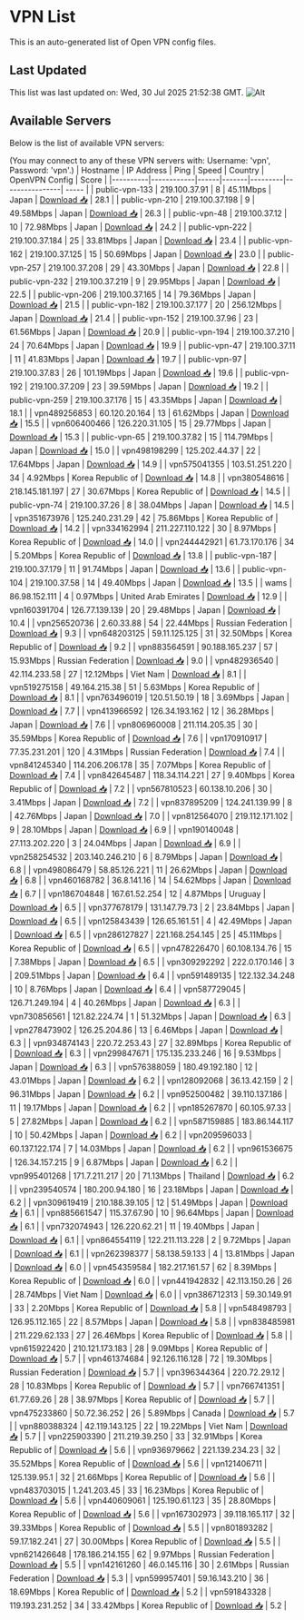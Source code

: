 # VPN List

This is an auto-generated list of Open VPN config files.

## Last Updated

This list was last updated on: Wed, 30 Jul 2025 21:52:38 GMT.
![Alt](https://repobeats.axiom.co/api/embed/186b98318ef1479477931607c1ad7d823f12451f.svg "Repobeats analytics image")

## Available Servers

Below is the list of available VPN servers:

(You may connect to any of these VPN servers with: Username: 'vpn', Password: 'vpn'.)
| Hostname | IP Address | Ping | Speed | Country | OpenVPN Config | Score |
|----------|------------|------|-------|---------|----------------| ----- |
| public-vpn-133 | 219.100.37.91 | 8 | 45.11Mbps | Japan | [Download 📥](./configs/server_0_JP.ovpn) | 28.1 |
| public-vpn-210 | 219.100.37.198 | 9 | 49.58Mbps | Japan | [Download 📥](./configs/server_1_JP.ovpn) | 26.3 |
| public-vpn-48 | 219.100.37.12 | 10 | 72.98Mbps | Japan | [Download 📥](./configs/server_2_JP.ovpn) | 24.2 |
| public-vpn-222 | 219.100.37.184 | 25 | 33.81Mbps | Japan | [Download 📥](./configs/server_3_JP.ovpn) | 23.4 |
| public-vpn-162 | 219.100.37.125 | 15 | 50.69Mbps | Japan | [Download 📥](./configs/server_4_JP.ovpn) | 23.0 |
| public-vpn-257 | 219.100.37.208 | 29 | 43.30Mbps | Japan | [Download 📥](./configs/server_5_JP.ovpn) | 22.8 |
| public-vpn-232 | 219.100.37.219 | 9 | 29.95Mbps | Japan | [Download 📥](./configs/server_6_JP.ovpn) | 22.5 |
| public-vpn-206 | 219.100.37.165 | 14 | 79.36Mbps | Japan | [Download 📥](./configs/server_7_JP.ovpn) | 21.5 |
| public-vpn-182 | 219.100.37.177 | 20 | 256.12Mbps | Japan | [Download 📥](./configs/server_8_JP.ovpn) | 21.4 |
| public-vpn-152 | 219.100.37.96 | 23 | 61.56Mbps | Japan | [Download 📥](./configs/server_9_JP.ovpn) | 20.9 |
| public-vpn-194 | 219.100.37.210 | 24 | 70.64Mbps | Japan | [Download 📥](./configs/server_10_JP.ovpn) | 19.9 |
| public-vpn-47 | 219.100.37.11 | 11 | 41.83Mbps | Japan | [Download 📥](./configs/server_11_JP.ovpn) | 19.7 |
| public-vpn-97 | 219.100.37.83 | 26 | 101.19Mbps | Japan | [Download 📥](./configs/server_12_JP.ovpn) | 19.6 |
| public-vpn-192 | 219.100.37.209 | 23 | 39.59Mbps | Japan | [Download 📥](./configs/server_13_JP.ovpn) | 19.2 |
| public-vpn-259 | 219.100.37.176 | 15 | 43.35Mbps | Japan | [Download 📥](./configs/server_14_JP.ovpn) | 18.1 |
| vpn489256853 | 60.120.20.164 | 13 | 61.62Mbps | Japan | [Download 📥](./configs/server_15_JP.ovpn) | 15.5 |
| vpn606400466 | 126.220.31.105 | 15 | 29.77Mbps | Japan | [Download 📥](./configs/server_16_JP.ovpn) | 15.3 |
| public-vpn-65 | 219.100.37.82 | 15 | 114.79Mbps | Japan | [Download 📥](./configs/server_17_JP.ovpn) | 15.0 |
| vpn498198299 | 125.202.44.37 | 22 | 17.64Mbps | Japan | [Download 📥](./configs/server_18_JP.ovpn) | 14.9 |
| vpn575041355 | 103.51.251.220 | 34 | 4.92Mbps | Korea Republic of | [Download 📥](./configs/server_19_KR.ovpn) | 14.8 |
| vpn380548616 | 218.145.181.197 | 27 | 30.67Mbps | Korea Republic of | [Download 📥](./configs/server_20_KR.ovpn) | 14.5 |
| public-vpn-74 | 219.100.37.26 | 8 | 38.04Mbps | Japan | [Download 📥](./configs/server_21_JP.ovpn) | 14.5 |
| vpn351673976 | 125.240.231.29 | 42 | 75.86Mbps | Korea Republic of | [Download 📥](./configs/server_22_KR.ovpn) | 14.2 |
| vpn334162994 | 211.227.110.122 | 30 | 8.97Mbps | Korea Republic of | [Download 📥](./configs/server_23_KR.ovpn) | 14.0 |
| vpn244442921 | 61.73.170.176 | 34 | 5.20Mbps | Korea Republic of | [Download 📥](./configs/server_24_KR.ovpn) | 13.8 |
| public-vpn-187 | 219.100.37.179 | 11 | 91.74Mbps | Japan | [Download 📥](./configs/server_25_JP.ovpn) | 13.6 |
| public-vpn-104 | 219.100.37.58 | 14 | 49.40Mbps | Japan | [Download 📥](./configs/server_26_JP.ovpn) | 13.5 |
| wams | 86.98.152.111 | 4 | 0.97Mbps | United Arab Emirates | [Download 📥](./configs/server_27_AE.ovpn) | 12.9 |
| vpn160391704 | 126.77.139.139 | 20 | 29.48Mbps | Japan | [Download 📥](./configs/server_28_JP.ovpn) | 10.4 |
| vpn256520736 | 2.60.33.88 | 54 | 22.44Mbps | Russian Federation | [Download 📥](./configs/server_29_RU.ovpn) | 9.3 |
| vpn648203125 | 59.11.125.125 | 31 | 32.50Mbps | Korea Republic of | [Download 📥](./configs/server_30_KR.ovpn) | 9.2 |
| vpn883564591 | 90.188.165.237 | 57 | 15.93Mbps | Russian Federation | [Download 📥](./configs/server_31_RU.ovpn) | 9.0 |
| vpn482936540 | 42.114.233.58 | 27 | 12.12Mbps | Viet Nam | [Download 📥](./configs/server_32_VN.ovpn) | 8.1 |
| vpn519275158 | 49.164.215.38 | 51 | 5.63Mbps | Korea Republic of | [Download 📥](./configs/server_33_KR.ovpn) | 8.1 |
| vpn763496019 | 120.51.50.19 | 18 | 3.69Mbps | Japan | [Download 📥](./configs/server_34_JP.ovpn) | 7.7 |
| vpn413966592 | 126.34.193.162 | 12 | 36.28Mbps | Japan | [Download 📥](./configs/server_35_JP.ovpn) | 7.6 |
| vpn806960008 | 211.114.205.35 | 30 | 35.59Mbps | Korea Republic of | [Download 📥](./configs/server_36_KR.ovpn) | 7.6 |
| vpn170910917 | 77.35.231.201 | 120 | 4.31Mbps | Russian Federation | [Download 📥](./configs/server_37_RU.ovpn) | 7.4 |
| vpn841245340 | 114.206.206.178 | 35 | 7.07Mbps | Korea Republic of | [Download 📥](./configs/server_38_KR.ovpn) | 7.4 |
| vpn842645487 | 118.34.114.221 | 27 | 9.40Mbps | Korea Republic of | [Download 📥](./configs/server_39_KR.ovpn) | 7.2 |
| vpn567810523 | 60.138.10.206 | 30 | 3.41Mbps | Japan | [Download 📥](./configs/server_40_JP.ovpn) | 7.2 |
| vpn837895209 | 124.241.139.99 | 8 | 42.76Mbps | Japan | [Download 📥](./configs/server_41_JP.ovpn) | 7.0 |
| vpn812564070 | 219.112.171.102 | 9 | 28.10Mbps | Japan | [Download 📥](./configs/server_42_JP.ovpn) | 6.9 |
| vpn190140048 | 27.113.202.220 | 3 | 24.04Mbps | Japan | [Download 📥](./configs/server_43_JP.ovpn) | 6.9 |
| vpn258254532 | 203.140.246.210 | 6 | 8.79Mbps | Japan | [Download 📥](./configs/server_44_JP.ovpn) | 6.8 |
| vpn498086479 | 58.85.126.221 | 11 | 26.62Mbps | Japan | [Download 📥](./configs/server_45_JP.ovpn) | 6.8 |
| vpn460168782 | 36.8.141.16 | 14 | 54.62Mbps | Japan | [Download 📥](./configs/server_46_JP.ovpn) | 6.7 |
| vpn186704848 | 167.61.52.254 | 12 | 4.87Mbps | Uruguay | [Download 📥](./configs/server_47_UY.ovpn) | 6.5 |
| vpn377678179 | 131.147.79.73 | 2 | 23.84Mbps | Japan | [Download 📥](./configs/server_48_JP.ovpn) | 6.5 |
| vpn125843439 | 126.65.161.51 | 4 | 42.49Mbps | Japan | [Download 📥](./configs/server_49_JP.ovpn) | 6.5 |
| vpn286127827 | 221.168.254.145 | 25 | 45.11Mbps | Korea Republic of | [Download 📥](./configs/server_50_KR.ovpn) | 6.5 |
| vpn478226470 | 60.108.134.76 | 15 | 7.38Mbps | Japan | [Download 📥](./configs/server_51_JP.ovpn) | 6.5 |
| vpn309292292 | 222.0.170.146 | 3 | 209.51Mbps | Japan | [Download 📥](./configs/server_52_JP.ovpn) | 6.4 |
| vpn591489135 | 122.132.34.248 | 10 | 8.76Mbps | Japan | [Download 📥](./configs/server_53_JP.ovpn) | 6.4 |
| vpn587729045 | 126.71.249.194 | 4 | 40.26Mbps | Japan | [Download 📥](./configs/server_54_JP.ovpn) | 6.3 |
| vpn730856561 | 121.82.224.74 | 1 | 51.32Mbps | Japan | [Download 📥](./configs/server_55_JP.ovpn) | 6.3 |
| vpn278473902 | 126.25.204.86 | 13 | 6.46Mbps | Japan | [Download 📥](./configs/server_56_JP.ovpn) | 6.3 |
| vpn934874143 | 220.72.253.43 | 27 | 32.89Mbps | Korea Republic of | [Download 📥](./configs/server_57_KR.ovpn) | 6.3 |
| vpn299847671 | 175.135.233.246 | 16 | 9.53Mbps | Japan | [Download 📥](./configs/server_58_JP.ovpn) | 6.3 |
| vpn576388059 | 180.49.192.180 | 12 | 43.01Mbps | Japan | [Download 📥](./configs/server_59_JP.ovpn) | 6.2 |
| vpn128092068 | 36.13.42.159 | 2 | 96.31Mbps | Japan | [Download 📥](./configs/server_60_JP.ovpn) | 6.2 |
| vpn952500482 | 39.110.137.186 | 11 | 19.17Mbps | Japan | [Download 📥](./configs/server_61_JP.ovpn) | 6.2 |
| vpn185267870 | 60.105.97.33 | 5 | 27.82Mbps | Japan | [Download 📥](./configs/server_62_JP.ovpn) | 6.2 |
| vpn587159885 | 183.86.144.117 | 10 | 50.42Mbps | Japan | [Download 📥](./configs/server_63_JP.ovpn) | 6.2 |
| vpn209596033 | 60.137.122.174 | 7 | 14.03Mbps | Japan | [Download 📥](./configs/server_64_JP.ovpn) | 6.2 |
| vpn961536675 | 126.34.157.215 | 9 | 6.87Mbps | Japan | [Download 📥](./configs/server_65_JP.ovpn) | 6.2 |
| vpn995401268 | 171.7.211.217 | 20 | 71.13Mbps | Thailand | [Download 📥](./configs/server_66_TH.ovpn) | 6.2 |
| vpn239540574 | 180.200.94.180 | 16 | 23.18Mbps | Japan | [Download 📥](./configs/server_67_JP.ovpn) | 6.2 |
| vpn309619419 | 210.188.39.105 | 12 | 51.49Mbps | Japan | [Download 📥](./configs/server_68_JP.ovpn) | 6.1 |
| vpn885661547 | 115.37.67.90 | 10 | 96.64Mbps | Japan | [Download 📥](./configs/server_69_JP.ovpn) | 6.1 |
| vpn732074943 | 126.220.62.21 | 11 | 19.40Mbps | Japan | [Download 📥](./configs/server_70_JP.ovpn) | 6.1 |
| vpn864554119 | 122.211.113.228 | 2 | 9.72Mbps | Japan | [Download 📥](./configs/server_71_JP.ovpn) | 6.1 |
| vpn262398377 | 58.138.59.133 | 4 | 13.81Mbps | Japan | [Download 📥](./configs/server_72_JP.ovpn) | 6.0 |
| vpn454359584 | 182.217.161.57 | 62 | 8.39Mbps | Korea Republic of | [Download 📥](./configs/server_73_KR.ovpn) | 6.0 |
| vpn441942832 | 42.113.150.26 | 26 | 28.74Mbps | Viet Nam | [Download 📥](./configs/server_74_VN.ovpn) | 6.0 |
| vpn386712313 | 59.30.149.91 | 33 | 2.20Mbps | Korea Republic of | [Download 📥](./configs/server_75_KR.ovpn) | 5.8 |
| vpn548498793 | 126.95.112.165 | 22 | 8.57Mbps | Japan | [Download 📥](./configs/server_76_JP.ovpn) | 5.8 |
| vpn838485981 | 211.229.62.133 | 27 | 26.46Mbps | Korea Republic of | [Download 📥](./configs/server_77_KR.ovpn) | 5.8 |
| vpn615922420 | 210.121.173.183 | 28 | 9.09Mbps | Korea Republic of | [Download 📥](./configs/server_78_KR.ovpn) | 5.7 |
| vpn461374684 | 92.126.116.128 | 72 | 19.30Mbps | Russian Federation | [Download 📥](./configs/server_79_RU.ovpn) | 5.7 |
| vpn396344364 | 220.72.29.12 | 28 | 10.83Mbps | Korea Republic of | [Download 📥](./configs/server_80_KR.ovpn) | 5.7 |
| vpn766741351 | 61.77.69.26 | 28 | 38.97Mbps | Korea Republic of | [Download 📥](./configs/server_81_KR.ovpn) | 5.7 |
| vpn475233860 | 50.72.36.252 | 26 | 5.89Mbps | Canada | [Download 📥](./configs/server_82_CA.ovpn) | 5.7 |
| vpn880388324 | 42.119.143.125 | 22 | 19.22Mbps | Viet Nam | [Download 📥](./configs/server_83_VN.ovpn) | 5.7 |
| vpn225903390 | 211.219.39.250 | 33 | 32.91Mbps | Korea Republic of | [Download 📥](./configs/server_84_KR.ovpn) | 5.6 |
| vpn936979662 | 221.139.234.23 | 32 | 35.52Mbps | Korea Republic of | [Download 📥](./configs/server_85_KR.ovpn) | 5.6 |
| vpn121406711 | 125.139.95.1 | 32 | 21.66Mbps | Korea Republic of | [Download 📥](./configs/server_86_KR.ovpn) | 5.6 |
| vpn483703015 | 1.241.203.45 | 33 | 16.23Mbps | Korea Republic of | [Download 📥](./configs/server_87_KR.ovpn) | 5.6 |
| vpn440609061 | 125.190.61.123 | 35 | 28.80Mbps | Korea Republic of | [Download 📥](./configs/server_88_KR.ovpn) | 5.6 |
| vpn167302973 | 39.118.165.117 | 32 | 39.33Mbps | Korea Republic of | [Download 📥](./configs/server_89_KR.ovpn) | 5.5 |
| vpn801893282 | 59.17.182.241 | 27 | 30.00Mbps | Korea Republic of | [Download 📥](./configs/server_90_KR.ovpn) | 5.5 |
| vpn621426648 | 178.186.214.155 | 62 | 9.97Mbps | Russian Federation | [Download 📥](./configs/server_91_RU.ovpn) | 5.5 |
| vpn142161260 | 46.0.145.116 | 30 | 2.61Mbps | Russian Federation | [Download 📥](./configs/server_92_RU.ovpn) | 5.3 |
| vpn599957401 | 59.16.143.210 | 36 | 18.69Mbps | Korea Republic of | [Download 📥](./configs/server_93_KR.ovpn) | 5.2 |
| vpn591843328 | 119.193.231.252 | 34 | 33.42Mbps | Korea Republic of | [Download 📥](./configs/server_94_KR.ovpn) | 5.2 |
